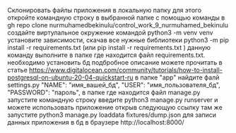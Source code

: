 Склонировать файлы приложения в локальную папку для этого откройте командную строку в выбранной папке с помощью команды в  gh repo clone nurmuhamedbekinulu/control_work_9_nurmuhamed_bekinulu
создайте виртулальное окружение командой python3 -m venv venv
установите зависимости, скачав все нужные библиотеки python3 -m pip install -r requirements.txt  (или pip install -r requirements.txt  ) данную команду выполните в папке где находится файл requirements.txt.
необходимо установить бд подбробное описание можете прочитать в статье https://www.digitalocean.com/community/tutorials/how-to-install-postgresql-on-ubuntu-20-04-quickstart-ru
в папке "app" найдите фалй settings.py   "NAME": "имя_вашей_бд", "USER": "имя_пользователя_бд",  "PASSWORD": "пароль",
в папке где находится файл manage.py запустите командную строку введите python3 manage.py runserver и можете использовать приложение открыв следующую ссылку 
там же запустите python3 manage.py loaddata fixtures/dump.json для записи данных приложения в бд
в браузере  http://localhost:8000/
